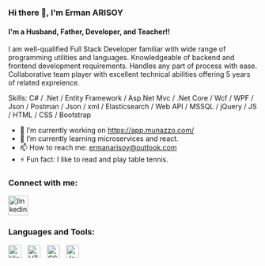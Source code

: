 ### Hi there 👋, I'm Erman ARISOY 
#### I'm a Husband, Father, Developer, and Teacher!!
I am well-qualified Full Stack Developer familiar with wide range of programming utilities and languages. Knowledgeable of backend and frontend development requirements. Handles any part of process with ease. Collaborative team player with excellent technical abilities offering 5 years of related expreience.

Skills: C# / .Net / Entity Framework / Asp.Net Mvc / .Net Core / Wcf / WPF / Json / Postman / Json / xml / Elasticsearch / Web API / MSSQL / jQuery / JS / HTML / CSS / Bootstrap

- 🔭 I’m currently working on https://app.munazzo.com/ 
- 🌱 I’m currently learning microservices and react. 
- 📫 How to reach me: ermanarisoy@outlook.com 
- ⚡ Fun fact: I like to read and play table tennis. 

### Connect with me:

[<img src='https://cdn.jsdelivr.net/gh/devicons/devicon/icons/linkedin/linkedin-original.svg' alt='linkedin' height='40'>](https://www.linkedin.com/in/https://www.linkedin.com/in/erman-ar%C4%B1soy-164359183//)  

### Languages and Tools:

<img align="left" alt="Visual Studio Code" width="26px" src="https://cdn.jsdelivr.net/gh/devicons/devicon/icons/vscode/vscode-original.svg" style="padding-right:10px;" />
<img align="left" alt="HTML5" width="26px" src="https://cdn.jsdelivr.net/gh/devicons/devicon/icons/html5/html5-original.svg" style="padding-right:10px;" />
<img align="left" alt="CSS3" width="26px" src="https://cdn.jsdelivr.net/gh/devicons/devicon/icons/css3/css3-original.svg" style="padding-right:10px;" />
<img align="left" alt="JavaScript" width="26px" src="https://cdn.jsdelivr.net/gh/devicons/devicon/icons/javascript/javascript-original.svg" style="padding-right:10px;" />




